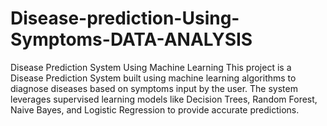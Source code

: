 # Disease-prediction-Using-Symptoms-DATA-ANALYSIS
Disease Prediction System Using Machine Learning This project is a Disease Prediction System built using machine learning algorithms to diagnose diseases based on symptoms input by the user. The system leverages supervised learning models like Decision Trees, Random Forest, Naive Bayes, and Logistic Regression to provide accurate predictions.  
